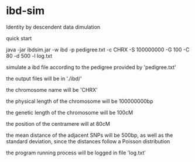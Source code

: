 # ibd-sim

Identity by descendent data dimulation

quick start

java -jar ibdsim.jar -w ibd -p pedigree.txt -c CHRX -S 100000000 -G 100 -C 80 -d 500 -l log.txt

simulate a ibd file according to the pedigree provided by 'pedigree.txt'

the output files will be in './ibd/'

the chromosome name will be 'CHRX'

the physical length of the chromosome will be 100000000bp

the genetic length of the chromosome will be 100cM 

the position of the centramere will at 80cM

the mean distance of the adjacent SNPs will be 500bp, as well as the standard deviation, since the distances follow a Poisson distribution 

the program running process will be logged in file 'log.txt'
